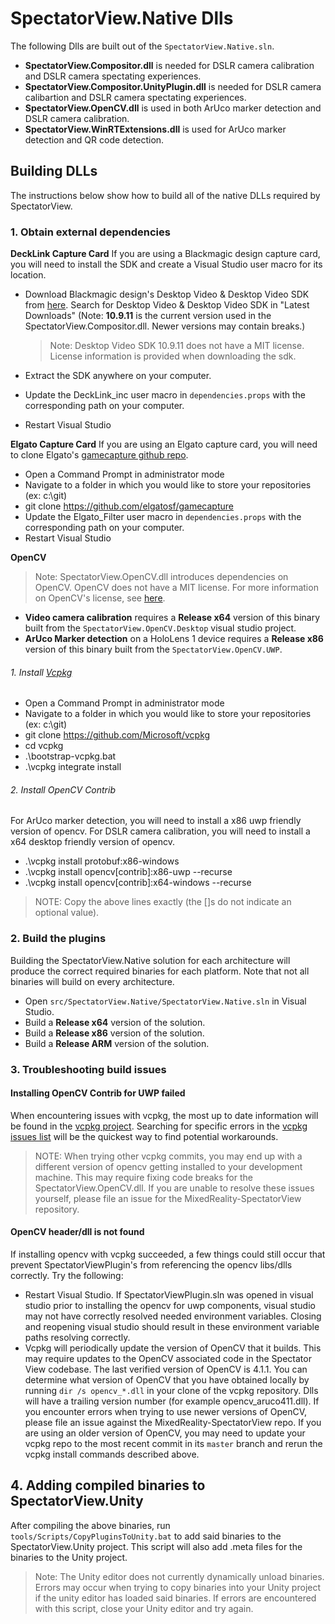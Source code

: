 # SpectatorView.Native Dlls

The following Dlls are built out of the `SpectatorView.Native.sln`.

- **SpectatorView.Compositor.dll** is needed for DSLR camera calibration and DSLR camera spectating experiences.
- **SpectatorView.Compositor.UnityPlugin.dll** is needed for DSLR camera calibartion and DSLR camera spectating experiences.
- **SpectatorView.OpenCV.dll** is used in both ArUco marker detection and DSLR camera calibration.
- **SpectatorView.WinRTExtensions.dll** is used for ArUco marker detection and QR code detection.

## Building DLLs

The instructions below show how to build all of the native DLLs required by SpectatorView.

### 1. Obtain external dependencies

**DeckLink Capture Card**
If you are using a Blackmagic design capture card, you will need to install the SDK and create a Visual Studio user macro for its location.

- Download Blackmagic design's Desktop Video & Desktop Video SDK from [here](https://www.blackmagicdesign.com/support). Search for Desktop Video & Desktop Video SDK in "Latest Downloads" (Note: **10.9.11** is the current version used in the SpectatorView.Compositor.dll. Newer versions may contain breaks.)

    >Note: Desktop Video SDK 10.9.11 does not have a MIT license. License information is provided when downloading the sdk.

- Extract the SDK anywhere on your computer.
- Update the DeckLink_inc user macro in `dependencies.props` with the corresponding path on your computer.
- Restart Visual Studio

**Elgato Capture Card**
If you are using an Elgato capture card, you will need to clone Elgato's [gamecapture github repo](https://github.com/elgatosf/gamecapture).

- Open a Command Prompt in administrator mode
- Navigate to a folder in which you would like to store your repositories (ex: c:\git)
- git clone <https://github.com/elgatosf/gamecapture>
- Update the Elgato_Filter user macro in `dependencies.props` with the corresponding path on your computer.
- Restart Visual Studio

**OpenCV**

>Note: SpectatorView.OpenCV.dll introduces dependencies on OpenCV. OpenCV does not have a MIT license. For more information on OpenCV's license, see [here](https://opencv.org/license/).

- **Video camera calibration** requires a **Release x64** version of this binary built from the `SpectatorView.OpenCV.Desktop` visual studio project.
- **ArUco Marker detection** on a HoloLens 1 device requires a **Release x86** version of this binary built from the `SpectatorView.OpenCV.UWP`.

###### 1. Install [Vcpkg](https://github.com/microsoft/vcpkg)

- Open a Command Prompt in administrator mode
- Navigate to a folder in which you would like to store your repositories (ex: c:\git)
- git clone <https://github.com/Microsoft/vcpkg>
- cd vcpkg
- .\bootstrap-vcpkg.bat
- .\vcpkg integrate install

###### 2. Install OpenCV Contrib

For ArUco marker detection, you will need to install a x86 uwp friendly version of opencv. For DSLR camera calibration, you will need to install a x64 desktop friendly version of opencv.

- .\vcpkg install protobuf:x86-windows
- .\vcpkg install opencv[contrib]:x86-uwp --recurse
- .\vcpkg install opencv[contrib]:x64-windows --recurse

>NOTE: Copy the above lines exactly (the []s do not indicate an optional value).

### 2. Build the plugins

Building the SpectatorView.Native solution for each architecture will produce the correct required binaries for each platform. Note that not all binaries will build on every architecture.
- Open `src/SpectatorView.Native/SpectatorView.Native.sln` in Visual Studio.
- Build a **Release x64** version of the solution.
- Build a **Release x86** version of the solution.
- Build a **Release ARM** version of the solution.


### 3. Troubleshooting build issues

#### Installing OpenCV Contrib for UWP failed

When encountering issues with vcpkg, the most up to date information will be found in the [vcpkg project](https://github.com/microsoft/vcpkg). Searching for specific errors in the [vcpkg issues list](https://github.com/microsoft/vcpkg/issues) will be the quickest way to find potential workarounds.
>NOTE: When trying other vcpkg commits, you may end up with a different version of opencv getting installed to your development machine. This may require fixing code breaks for the SpectatorView.OpenCV.dll. If you are unable to resolve these issues yourself, please file an issue for the MixedReality-SpectatorView repository.

#### OpenCV header/dll is not found

If installing opencv with vcpkg succeeded, a few things could still occur that prevent SpectatorViewPlugin's from referencing the opencv libs/dlls correctly. Try the following:

- Restart Visual Studio. If SpectatorViewPlugin.sln was opened in visual studio prior to installing the opencv for uwp components, visual studio may not have correctly resolved needed environment variables. Closing and reopening visual studio should result in these environment variable paths resolving correctly.
- Vcpkg will periodically update the version of OpenCV that it builds. This may require updates to the OpenCV associated code in the Spectator View codebase. The last verified version of OpenCV is 4.1.1. You can determine what version of OpenCV that you have obtained locally by running `dir /s opencv_*.dll` in your clone of the vcpkg repository. Dlls will have a trailing version number (for example opencv_aruco411.dll). If you encounter errors when trying to use newer versions of OpenCV, please file an issue against the MixedReality-SpectatorView repo. If you are using an older version of OpenCV, you may need to update your vcpkg repo to the most recent commit in its `master` branch and rerun the vcpkg install commands described above.

## 4. Adding compiled binaries to SpectatorView.Unity

After compiling the above binaries, run `tools/Scripts/CopyPluginsToUnity.bat` to add said binaries to the SpectatorView.Unity project. This script will also add .meta files for the binaries to the Unity project.
>Note: The Unity editor does not currently dynamically unload binaries. Errors may occur when trying to copy binaries into your Unity project if the unity editor has loaded said binaries. If errors are encountered with this script, close your Unity editor and try again.
